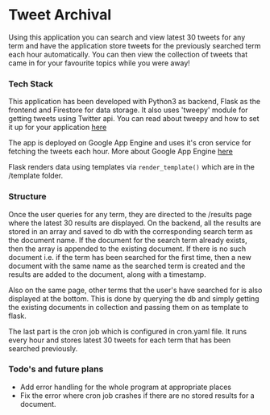 # Tweet Archival
Using this application you can search and view latest 30 tweets for any term and have the application store tweets for the previously searched term each hour automatically. You can then view the collection of tweets that came in  for your favourite topics while you were away!

### Tech Stack
This application has been developed with Python3 as backend, Flask as the frontend and Firestore for data storage.
It also uses 'tweepy' module for getting tweets using Twitter api. You can read about tweepy and how to set it up for your application [here](https://tweepy.readthedocs.io/en/latest/)

The app is deployed on Google App Engine and uses it's cron service for fetching the tweets each hour. More about Google App Engine [here](https://cloud.google.com/appengine/docs/)

Flask renders data using templates via ``render_template()`` which are in the /template folder.

### Structure
Once the user queries for any term, they are directed to the /results page where the latest 30 results are displayed. On the backend, all the results are stored in an array and saved to db with the corresponding search term as the document name. If the document for the search term already exists, then the array is appended to the existing document. If there is no such document i.e. if the term has been searched for the first time, then a new document with the same name as the searched term is created and the results are added to the document, along with a timestamp. 

Also on the same page, other terms that the user's have searched for is also displayed at the bottom. This is done by querying the db and simply getting the existing documents in collection and passing them on as template to flask.

The last part is the cron job which is configured in cron.yaml file. It runs every hour and stores latest 30 tweets for each term that has been searched previously.

### Todo's and future plans

 - Add error handling for the whole program at appropriate places
 - Fix the error where cron job crashes if there are no stored results for a document.

